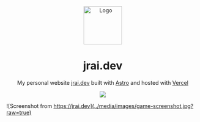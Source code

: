 <div align="center">
  <img alt="Logo" src="https://avatars.githubusercontent.com/u/646383?v=4" width="100" />
</div>
<h1 align="center">
jrai.dev
</h1>
<p align="center">
  My personal website <a href="https://jrai.dev" target="_blank">jrai.dev</a> built with <a href="https://astro.build" target="_blank">Astro</a> and hosted with <a href="https://vercel.com/" target="_blank">Vercel</a>
</p>
<p align="center">
  <a href="https://github.com/jraicr/jrai-website/deployments/Production">
   <img src="https://therealsujitk-vercel-badge.vercel.app/?app=jrai-website" />
  </a>
</p>

![Screenshot from https://jrai.dev](../media/images/game-screenshot.jpg?raw=true)
